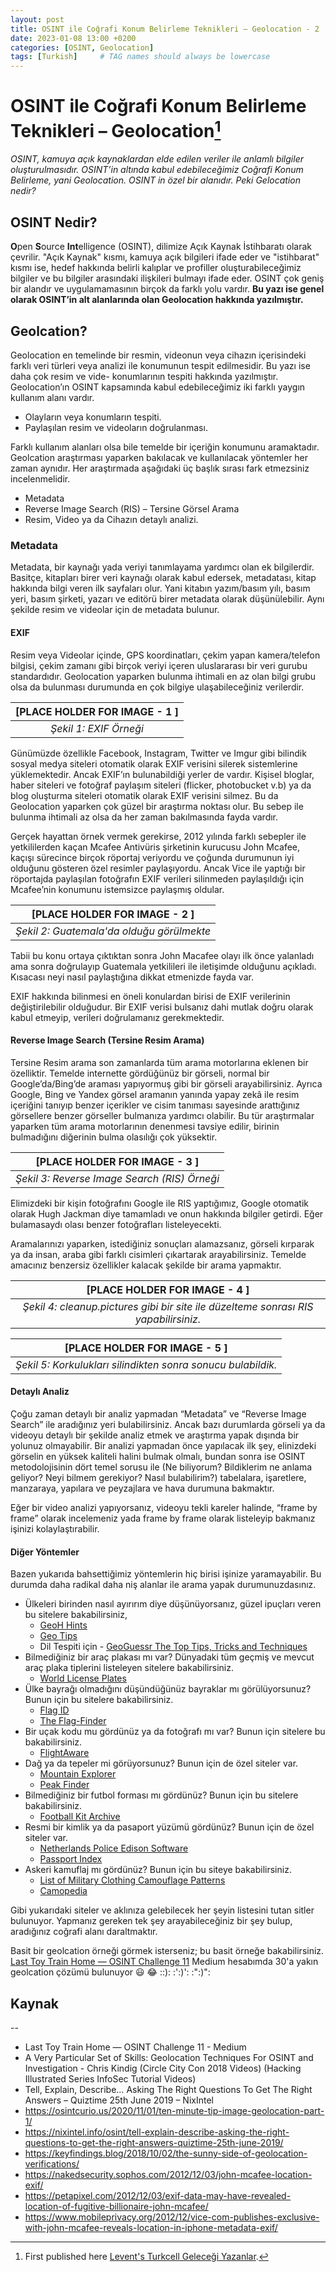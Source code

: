 ```yaml
---
layout: post
title: OSINT ile Coğrafi Konum Belirleme Teknikleri – Geolocation - 2
date: 2023-01-08 13:00 +0200
categories: [OSINT, Geolocation]
tags: [Turkish]     # TAG names should always be lowercase
---
```


# OSINT ile Coğrafi Konum Belirleme Teknikleri – Geolocation[^1]

*OSINT, kamuya açık kaynaklardan elde edilen veriler ile anlamlı bilgiler oluşturulmasıdır. OSINT’in altında kabul edebileceğimiz Coğrafi Konum Belirleme, yani Geolocation. OSINT in özel bir alanıdır. Peki Gelocation nedir?*

## OSINT Nedir?

**O**pen **S**ource **Int**elligence (OSINT), dilimize Açık Kaynak İstihbaratı olarak çevrilir. "Açık Kaynak" kısmı, kamuya açık bilgileri ifade eder ve "istihbarat" kısmı ise, hedef hakkında belirli kalıplar ve profiller oluşturabileceğimiz bilgiler ve bu bilgiler arasındaki ilişkileri bulmayı ifade eder. OSINT çok geniş bir alandır ve uygulamamasının birçok da farklı yolu vardır. **Bu yazı ise genel olarak OSINT’in alt alanlarında olan Geolocation hakkında yazılmıştır.**

## Geolcation?

Geolocation en temelinde bir resmin, videonun veya cihazın içerisindeki farklı veri türleri veya analizi ile konumunun tespit edilmesidir. Bu yazı ise daha çok resim ve vide- konumlarının tespiti hakkında yazılmıştır. Geolocation’ın OSINT kapsamında kabul edebileceğimiz iki farklı yaygın kullanım alanı vardır.

- Olayların veya konumların tespiti.
- Paylaşılan resim ve videoların doğrulanması.

Farklı kullanım alanları olsa bile temelde bir içeriğin konumunu aramaktadır. Geolcation araştırması yaparken bakılacak ve kullanılacak yöntemler her zaman aynıdır. Her araştırmada aşağıdaki üç başlık sırası fark etmezsiniz incelenmelidir.

- Metadata
- Reverse Image Search (RIS) – Tersine Görsel Arama
- Resim, Video ya da Cihazın detaylı analizi.

### Metadata

Metadata, bir kaynağı yada veriyi tanımlayama yardımcı olan ek bilgilerdir. Basitçe, kitapları birer veri kaynağı olarak kabul edersek, metadatası, kitap hakkında bilgi veren ilk sayfaları olur. Yani kitabın yazım/basım yılı, basım yeri, basım şirketi, yazarı ve editörü birer metadata olarak düşünülebilir. Aynı şekilde resim ve videolar için de metadata bulunur.

#### EXIF

Resim veya Videolar içinde, GPS koordinatları, çekim yapan kamera/telefon bilgisi, çekim zamanı gibi birçok veriyi içeren uluslararası bir veri gurubu standardıdır. Geolocation yaparken bulunma ihtimali en az olan bilgi grubu olsa da bulunması durumunda en çok bilgiye ulaşabileceğiniz verilerdir.

| [PLACE HOLDER FOR IMAGE - 1 ] |
|:--:|
| *Şekil 1: EXIF Örneği* |

Günümüzde özellikle Facebook, Instagram, Twitter ve Imgur gibi bilindik sosyal medya siteleri otomatik olarak EXIF verisini silerek sistemlerine yüklemektedir. Ancak EXIF’ın bulunabildiği yerler de vardır. Kişisel bloglar, haber siteleri ve fotoğraf paylaşım siteleri (flicker, photobucket v.b) ya da blog oluşturma siteleri otomatik olarak EXIF verisini silmez. Bu da Geolocation yaparken çok güzel bir araştırma noktası olur. Bu sebep ile bulunma ihtimali az olsa da her zaman bakılmasında fayda vardır. 

Gerçek hayattan örnek vermek gerekirse, 2012 yılında farklı sebepler ile yetkililerden kaçan Mcafee Antivüris şirketinin kurucusu John Mcafee, kaçışı sürecince birçok röportaj veriyordu ve çoğunda durumunun iyi olduğunu gösteren özel resimler paylaşıyordu. Ancak Vice ile yaptığı bir röportajda paylaşılan fotoğrafın EXIF verileri silinmeden paylaşıldığı için Mcafee’nin konumunu istemsizce paylaşmış oldular.

| [PLACE HOLDER FOR IMAGE - 2 ] |
|:--:|
| *Şekil 2: Guatemala'da olduğu görülmekte* |

Tabii bu konu ortaya çıktıktan sonra John Macafee olayı ilk önce yalanladı ama sonra doğrulayıp Guatemala yetkilileri ile iletişimde olduğunu açıkladı. Kısacası neyi nasıl paylaştığına dikkat etmenizde fayda var.

EXIF hakkında bilinmesi en öneli konulardan birisi de EXIF verilerinin değiştirilebilir olduğudur. Bir EXIF verisi bulsanız dahi mutlak doğru olarak kabul etmeyip, verileri doğrulamanız gerekmektedir. 

#### Reverse Image Search (Tersine Resim Arama)

Tersine Resim arama son zamanlarda tüm arama motorlarına eklenen bir özelliktir. Temelde internette gördüğünüz bir görseli, normal bir Google’da/Bing’de araması yapıyormuş gibi bir görseli arayabilirsiniz. Ayrıca Google, Bing ve Yandex görsel aramanın yanında yapay zekâ ile resim içeriğini tanıyıp benzer içerikler ve cisim tanıması sayesinde arattığınız görsellere benzer görseller bulmanıza yardımcı olabilir. Bu tür araştırmalar yaparken tüm arama motorlarının denenmesi tavsiye edilir, birinin bulmadığını diğerinin bulma olasılığı çok yüksektir.

| [PLACE HOLDER FOR IMAGE - 3 ] |
|:--:|
| *Şekil 3: Reverse Image Search (RIS) Örneği* |

Elimizdeki bir kişin fotoğrafını Google ile RIS yaptığımız, Google otomatik olarak Hugh Jackman diye tamamladı ve onun hakkında bilgiler getirdi. Eğer bulamasaydı olası benzer fotoğrafları listeleyecekti.

Aramalarınızı yaparken, istediğiniz sonuçları alamazsanız, görseli kırparak ya da insan, araba gibi farklı cisimleri çıkartarak arayabilirsiniz. Temelde amacınız benzersiz özellikler kalacak şekilde bir arama yapmaktır.

| [PLACE HOLDER FOR IMAGE - 4 ] |
|:--:|
| *Şekil 4: cleanup.pictures gibi bir site ile düzelteme sonrası RIS yapabilirsiniz.* |

| [PLACE HOLDER FOR IMAGE - 5 ] |
|:--:|
| *Şekil 5: Korkulukları silindikten sonra sonucu bulabildik.* |

#### Detaylı Analiz

Çoğu zaman detaylı bir analiz yapmadan “Metadata” ve “Reverse Image Search” ile aradığınız yeri bulabilirsiniz. Ancak bazı durumlarda görseli ya da videoyu detaylı bir şekilde analiz etmek ve araştırma yapak dışında bir yolunuz olmayabilir. Bir analizi yapmadan önce yapılacak ilk şey, elinizdeki görselin en yüksek kaliteli halini bulmak olmalı, bundan sonra ise OSINT metodolojisinin dört temel sorusu ile (Ne biliyorum? Bildiklerim ne anlama geliyor? Neyi bilmem gerekiyor? Nasıl bulabilirim?) tabelalara, işaretlere, manzaraya, yapılara ve peyzajlara ve hava durumuna bakmaktır.

Eğer bir video analizi yapıyorsanız, videoyu tekli kareler halinde, “frame by frame” olarak incelemeniz yada frame by frame olarak listeleyip bakmanız işinizi kolaylaştırabilir.

#### Diğer Yöntemler

Bazen yukarıda bahsettiğimiz yöntemlerin hiç birisi işinize yaramayabilir. Bu durumda daha radikal daha niş alanlar ile arama yapak durumunuzdasınız.

- Ülkeleri birinden nasıl ayırırım diye düşünüyorsanız, güzel ipuçları veren bu sitelere bakabilirsiniz,
  - [GeoH Hints](https://geohints.com/)
  - [Geo Tips](https://geotips.net/europe/)
  - Dil Tespiti için - [GeoGuessr The Top Tips, Tricks and Techniques](https://somerandomstuff1.wordpress.com/2019/02/08/geoguessr-the-top-tips-tricks-and-techniques/#languages)
- Bilmediğiniz bir araç plakası mı var? Dünyadaki tüm geçmiş ve mevcut araç plaka tiplerini listeleyen sitelere bakabilirsiniz.
  - [World License Plates](http://www.worldlicenseplates.com/)
- Ülke bayrağı olmadığını düşündüğünüz bayraklar mı görülüyorsunuz? Bunun için bu sitelere bakabilirsiniz.
  - [Flag ID](https://flagid.org/)
  - [The Flag-Finder](https://www.flaggenlexikon.de/flag-finder/index_dt.htm)
- Bir uçak kodu mu gördünüz ya da fotoğrafı mı var? Bunun için sitelere bu bakabilirsiniz.
  - [FlightAware](https://tr.flightaware.com/)
- Dağ ya da tepeler mi görüyorsunuz? Bunun için de özel siteler var.
  - [Mountain Explorer](https://peakvisor.com/)
  - [Peak Finder](https://www.peakfinder.com/)
- Bilmediğiniz bir futbol forması mı gördünüz? Bunun için bu sitelere bakabilirsiniz.
  - [Football Kit Archive](https://www.footballkitarchive.com/)
- Resmi bir kimlik ya da pasaport yüzümü gördünüz? Bunun için de özel siteler var.
  - [Netherlands Police Edison Software](https://www.edisontd.nl/)
  - [Passport Index](https://www.passportindex.org/)
- Askeri kamuflaj mı gördünüz? Bunun için bu siteye bakabilirsiniz.
  - [List of Military Clothing Camouflage Patterns](https://military-history.fandom.com/wiki/List_of_military_clothing_camouflage_patterns)
  - [Camopedia](https://www.camopedia.org/index.php/Main_Page)

Gibi yukarıdaki siteler ve aklınıza gelebilecek her şeyin listesini tutan sitler bulunuyor. Yapmanız gereken tek şey arayabileceğiniz bir şey bulup, aradığınız coğrafi alanı daraltmaktır.

Basit bir geolcation örneği görmek isterseniz; bu basit örneğe bakabilirsiniz. [Last Toy Train Home — OSINT Challenge 11](https://medium.com/@leventd/quiztime-random-osint-challenge-11-abc5ea122597) Medium hesabımda 30'a yakın geolcation çözümü bulunuyor :smiley: 😂 ::): :':)': :":)":

## Kaynak

[^1]: First published here [Levent's Turkcell Geleceği Yazanlar](https://gelecegiyazanlar.turkcell.com.tr/blog/osint-ile-cografi-konum-belirleme-teknikleri-geolocation-2).

--

- Last Toy Train Home — OSINT Challenge 11 - Medium 
- A Very Particular Set of Skills: Geolocation Techniques For OSINT and Investigation - Chris Kindig (Circle City Con 2018 Videos) (Hacking Illustrated Series InfoSec Tutorial Videos)
- Tell, Explain, Describe… Asking The Right Questions To Get The Right Answers – Quiztime 25th June 2019 – NixIntel
- https://osintcurio.us/2020/11/01/ten-minute-tip-image-geolocation-part-1/
- https://nixintel.info/osint/tell-explain-describe-asking-the-right-questions-to-get-the-right-answers-quiztime-25th-june-2019/
- https://keyfindings.blog/2018/10/02/the-sunny-side-of-geolocation-verifications/
- https://nakedsecurity.sophos.com/2012/12/03/john-mcafee-location-exif/
- https://petapixel.com/2012/12/03/exif-data-may-have-revealed-location-of-fugitive-billionaire-john-mcafee/
- https://www.mobileprivacy.org/2012/12/vice-com-publishes-exclusive-with-john-mcafee-reveals-location-in-iphone-metadata-exif/
